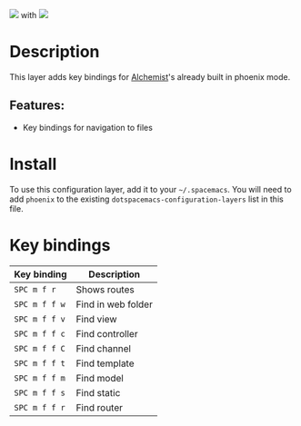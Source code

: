 ![](img/phoenix.png) with ![](img/alchemist.png)

# Description

This layer adds key bindings for
[Alchemist](https://github.com/tonini/alchemist.el)'s already built in
phoenix mode.

## Features:

-   Key bindings for navigation to files

# Install

To use this configuration layer, add it to your `~/.spacemacs`. You will
need to add `phoenix` to the existing
`dotspacemacs-configuration-layers` list in this file.

# Key bindings

| Key binding   | Description        |
|---------------|--------------------|
| `SPC m f r`   | Shows routes       |
| `SPC m f f w` | Find in web folder |
| `SPC m f f v` | Find view          |
| `SPC m f f c` | Find controller    |
| `SPC m f f C` | Find channel       |
| `SPC m f f t` | Find template      |
| `SPC m f f m` | Find model         |
| `SPC m f f s` | Find static        |
| `SPC m f f r` | Find router        |

